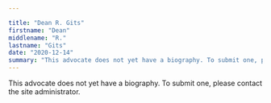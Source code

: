 ```yaml
---

title: "Dean R. Gits"
firstname: "Dean"
middlename: "R."
lastname: "Gits"
date: "2020-12-14"
summary: "This advocate does not yet have a biography. To submit one, please contact the site administrator."
---
```

This advocate does not yet have a biography. To submit one, please contact the site administrator.

